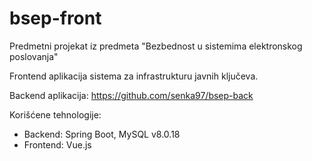 # bsep-front

Predmetni projekat iz predmeta "Bezbednost u sistemima elektronskog poslovanja"

Frontend aplikacija sistema za infrastrukturu javnih ključeva.

Backend aplikacija: https://github.com/senka97/bsep-back

Korišćene tehnologije:

 - Backend: Spring Boot, MySQL v8.0.18
 - Frontend: Vue.js

